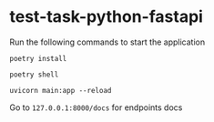 # test-task-python-fastapi
Run the following commands to start the application

`poetry install`

`poetry shell`

`uvicorn main:app --reload`

Go to `127.0.0.1:8000/docs` for endpoints docs
